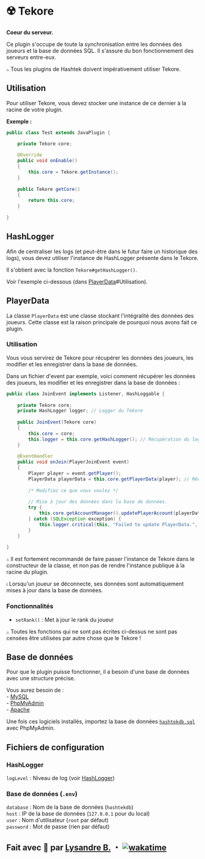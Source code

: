 # ☢️ ️Tekore

**Coeur du serveur.**

Ce plugin s'occupe de toute la synchronisation entre les données des joueurs
et la base de données SQL. Il s'assure du bon fonctionnement des serveurs
entre-eux.

`⚠️` Tous les plugins de Hashtek doivent impérativement utiliser Tekore.

## Utilisation

Pour utiliser Tekore, vous devez stocker une instance de ce dernier à la racine
de votre plugin.

**Exemple :**
```java
public class Test extends JavaPlugin {

	private Tekore core;
	
	@Override
	public void onEnable()
	{
	    this.core = Tekore.getInstance();
	}
	
	public Tekore getCore()
	{
	    return this.core;
	}
	
}
```

## HashLogger

Afin de centraliser les logs (et peut-être dans le futur faire un historique
des logs), vous devez utiliser l'instance de HashLogger présente dans le Tekore.

Il s'obtient avec la fonction `Tekore#getHashLogger()`.

Voir l'exemple ci-dessous (dans [PlayerData](#PlayerData)#Utilisation).

## PlayerData

La classe `PlayerData` est une classe stockant l'intégralité des données des
joueurs. Cette classe est la raison principale de pourquoi nous avons fait
ce plugin.

### Utilisation

Vous vous servirez de Tekore pour récupérer les données des joueurs, les
modifier et les enregistrer dans la base de données.

Dans un fichier d'event par exemple, voici comment récupérer les données des
joueurs, les modifier et les enregistrer dans la base de données :

```java
public class JoinEvent implements Listener, HashLoggable {
    
    private Tekore core;
    private HashLogger logger; // Logger du Tekore
    
    public JoinEvent(Tekore core)
	{
		this.core = core;
		this.logger = this.core.getHashLogger(); // Récupération du logger du Tekore
	}
	
	@EventHandler
	public void onJoin(PlayerJoinEvent event)
	{
	    Player player = event.getPlayer();
	    PlayerData playerData = this.core.getPlayerData(player); // Récupération des données
	    
	    /* Modifiez ce que vous voulez */
	    
	    // Mise à jour des données dans la base de données.
	    try {
			this.core.getAccountManager().updatePlayerAccount(playerData);
		} catch (SQLException exception) {
			this.logger.critical(this, "Failed to update PlayerData.", exception);
		}
	}
    
}
```

`⚠️` Il est fortement recommandé de faire passer l'instance de Tekore dans le
constructeur de la classe, et non pas de rendre l'instance publique à la
racine du plugin.

`ℹ️` Lorsqu'un joueur se déconnecte, ses données sont automatiquement mises à jour
dans la base de données.

### Fonctionnalités

* `setRank()` : Met à jour le rank du joueur

`⚠️` Toutes les fonctions qui ne sont pas écrites ci-dessus ne sont pas censées
être utilisées par autre chose que le Tekore !

## Base de données

Pour que le plugin puisse fonctionner, il a besoin d'une base de données avec
une structure précise.

Vous aurez besoin de :\
\- [MySQL](https://www.mysql.com/)\
\- [PhpMyAdmin](https://www.phpmyadmin.net/)\
\- [Apache](https://httpd.apache.org/)

Une fois ces logiciels installés, importez la base de données
[`hashtekdb.sql`](https://github.com/hashtek-mc/hashrc/blob/main/hashtekdb.sql)
avec PhpMyAdmin.

## Fichiers de configuration

### HashLogger

`logLevel` : Niveau de log (voir [HashLogger](https://github.com/hashtek-mc/hashlogger/blob/main/README.md))

### Base de données (`.env`)

`database` : Nom de la base de données (`hashtekdb`)\
`host` : IP de la base de données (`127.0.0.1` pour du local)\
`user` : Nom d'utilisateur (`root` par défaut)\
`password` : Mot de passe (rien par défaut)

## Fait avec 💜 par [Lysandre B.](https://github.com/Shuvlyy) ・ [![wakatime](https://wakatime.com/badge/user/2f50fe6c-0368-4bef-aa01-3a67193b63f8/project/018d5ee2-0b76-40e6-85c7-41444ac26120.svg)](https://wakatime.com/badge/user/2f50fe6c-0368-4bef-aa01-3a67193b63f8/project/018d5ee2-0b76-40e6-85c7-41444ac26120)